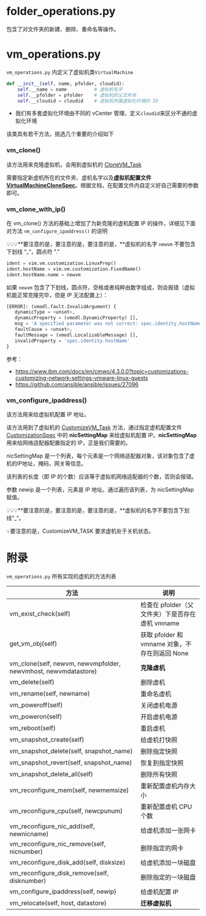 # folder_operations.py包含了对文件夹的新建、删除、重命名等操作。# vm_operations.py`vm_operations.py` 内定义了虚拟机类`VirtualMachine````pythondef __init__(self, name, pfolder, cloudid):    self.__name = name          # 虚拟机名字    self.__pfolder = pfolder    # 虚拟机的父文件夹    self.__cloudid = cloudid    # 虚拟机所属虚拟化环境的 ID```- 我们有多套虚拟化环境由不同的 vCenter 管理，定义`cloudid`来区分不通的虚拟化环境该类具有若干方法，挑选几个重要的介绍如下### vm_clone()该方法用来克隆虚拟机，会用到虚拟机的 [CloneVM_Task](https://vdc-download.vmware.com/vmwb-repository/dcr-public/790263bc-bd30-48f1-af12-ed36055d718b/e5f17bfc-ecba-40bf-a04f-376bbb11e811/vim.VirtualMachine.html#clone) 需要指定新虚机所在的文件夹、虚机名字以及**虚拟机配置文件 [VirtualMachineCloneSpec](https://vdc-download.vmware.com/vmwb-repository/dcr-public/790263bc-bd30-48f1-af12-ed36055d718b/e5f17bfc-ecba-40bf-a04f-376bbb11e811/vim.vm.CloneSpec.html)**。根据文档，在配置文件内自定义好自己需要的参数即可。### vm_clone_with_ip()在 vm_clone() 方法的基础上增加了为新克隆的虚机配置 IP 的操作，详细见下面对方法 `vm_configure_ipaddress()` 的说明:bulb::bulb::bulb:**要注意的是，要注意的是，要注意的是，**虚拟机的名字 `newvm` 不要包含下划线 “_“，圆点符 "."```pythonident = vim.vm.customization.LinuxPrep()ident.hostName = vim.vm.customization.FixedName()ident.hostName.name = newvm```如果 `newvm` 包含了下划线，圆点符，空格或者纯粹由数字组成，则会报错（虚拟机能正常克隆完毕，但是 IP 无法配置上）：```python[ERROR]: (vmodl.fault.InvalidArgument) {   dynamicType = <unset>,   dynamicProperty = (vmodl.DynamicProperty) [],   msg = 'A specified parameter was not correct: spec.identity.hostName',   faultCause = <unset>,   faultMessage = (vmodl.LocalizableMessage) [],   invalidProperty = 'spec.identity.hostName'}```参考：- https://www.ibm.com/docs/en/cmwo/4.3.0.0?topic=customizations-customizing-network-settings-vmware-linux-guests- https://github.com/ansible/ansible/issues/27096### vm_configure_ipaddress()该方法用来给虚拟机配置 IP 地址。该方法用到了虚拟机的 [CustomizeVM_Task](https://vdc-download.vmware.com/vmwb-repository/dcr-public/790263bc-bd30-48f1-af12-ed36055d718b/e5f17bfc-ecba-40bf-a04f-376bbb11e811/vim.VirtualMachine.html#customize) 方法，通过指定虚机配置文件 [CustomizationSpec](https://vdc-download.vmware.com/vmwb-repository/dcr-public/790263bc-bd30-48f1-af12-ed36055d718b/e5f17bfc-ecba-40bf-a04f-376bbb11e811/vim.vm.customization.Specification.html) 中的 **nicSettingMap** 来给虚拟机配置 IP。**nicSettingMap** 用来给网络适配器配置指定的 IP，正是我们需要的。nicSettingMap 是一个列表，每个元素是一个网络适配器对象，该对象包含了虚机的IP地址，掩码，网关等信息。该列表的长度（即 IP 的个数）应该等于虚拟机网络适配器的个数，否则会报错。参数 newip 是一个列表，元素是 IP 地址。通过遍历该列表，为 nicSettingMap  赋值。:bulb::bulb::bulb:**要注意的是，要注意的是，要注意的是，**虚拟机的名字不要包含下划线“_“。:bulb:要注意的是，CustomizeVM_TASK 要求虚机处于关机状态。# 附录`vm_operations.py` 所有实现的虚机的方法列表| 方法                                                         | 说明                                            || ------------------------------------------------------------ | ----------------------------------------------- || vm_exist_check(self)                                         | 检查在 pfolder（父文件夹）下是否存在虚机 vmname || get_vm_obj(self)                                             | 获取 pfolder 和 vmname 对象，不存在则返回 None  || vm_clone(self, newvm, newvmpfolder, newvmhost, newvmdatastore) | **克隆虚机**                                    || vm_delete(self)                                              | 删除虚机                                        || vm_rename(self, newname)                                     | 重命名虚机                                      || vm_poweroff(self)                                            | 关闭虚机电源                                    || vm_poweron(self)                                             | 开启虚机电源                                    || vm_reboot(self)                                              | 重启虚机                                        || vm_snapshot_create(self)                                     | 给虚机打快照                                    || vm_snapshot_delete(self, snapshot_name)                      | 删除指定快照                                    || vm_snapshot_revert(self, snapshot_name)                      | 恢复到指定快照                                  || vm_snapshot_delete_all(self)                                 | 删除所有快照                                    || vm_reconfigure_mem(self, newmemsize)                         | 重新配置虚机内存大小                            || vm_reconfigure_cpu(self, newcpunum)                          | 重新配置虚机 CPU 个数                           || vm_reconfigure_nic_add(self, newnicname)                     | 给虚机添加一张网卡                              || vm_reconfigure_nic_remove(self, nicnumber)                   | 删除指定的网卡                                  || vm_reconfigure_disk_add(self, disksize)                      | 给虚机添加一块磁盘                              || vm_reconfigure_disk_remove(self, disknumber)                 | 删除指定的一块磁盘                              || vm_configure_ipaddress(self, newip)                          | 给虚机配置 IP                                   || vm_relocate(self, host, datastore)                           | **迁移虚拟机**                                  |